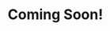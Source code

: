 ---
title: "Coming Soon!"
icon: "fa fa-hand-peace"
description: "We'll be building out this section of the site soon! Check back in over the coming months to learn more."
---